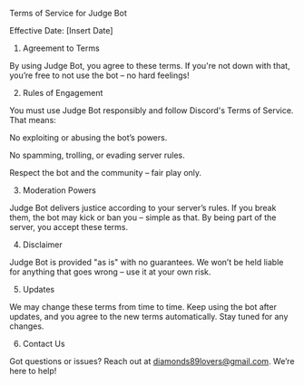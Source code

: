 Terms of Service for Judge Bot

Effective Date: [Insert Date]

1. Agreement to Terms

By using Judge Bot, you agree to these terms. If you're not down with that, you’re free to not use the bot – no hard feelings!

2. Rules of Engagement

You must use Judge Bot responsibly and follow Discord's Terms of Service. That means:

No exploiting or abusing the bot’s powers.

No spamming, trolling, or evading server rules.

Respect the bot and the community – fair play only.


3. Moderation Powers

Judge Bot delivers justice according to your server’s rules. If you break them, the bot may kick or ban you – simple as that. By being part of the server, you accept these terms.

4. Disclaimer

Judge Bot is provided "as is" with no guarantees. We won’t be held liable for anything that goes wrong – use it at your own risk.

5. Updates

We may change these terms from time to time. Keep using the bot after updates, and you agree to the new terms automatically. Stay tuned for any changes.

6. Contact Us

Got questions or issues? Reach out at diamonds89lovers@gmail.com. We’re here to help!

